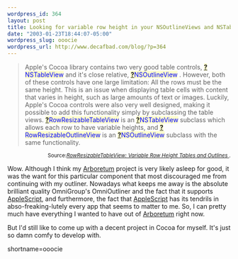 ```yaml
--- 
wordpress_id: 364
layout: post
title: Looking for variable row height in your NSOutlineViews and NSTableViews?
date: "2003-01-23T18:44:07-05:00"
wordpress_slug: ooocie
wordpress_url: http://www.decafbad.com/blog/?p=364
---
```

<blockquote cite="http://www.eng.uwaterloo.ca/~ejones/software/osx-tableview.html">Apple's Cocoa library contains two very good table controls, <span style='background : #FFFFCE;'><a href="http://www.decafbad.com/twiki/bin/edit/Main/NSTableView?topicparent=Main.FilterData"><b>?</b></a><font color="#0000FF">NSTableView</font></span> and it's close relative, <span style='background : #FFFFCE;'><a href="http://www.decafbad.com/twiki/bin/edit/Main/NSOutlineView?topicparent=Main.FilterData"><b>?</b></a><font color="#0000FF">NSOutlineView</font></span> . However, both of these controls have one large limitation: All the rows must be the same height. This is an issue when displaying table cells with content that varies in height, such as large amounts of text or images. Luckily, Apple's Cocoa controls were also very well designed, making it possible to add this functionality simply by subclassing the table views. <span style='background : #FFFFCE;'><a href="http://www.decafbad.com/twiki/bin/edit/Main/RowResizableTableView?topicparent=Main.FilterData"><b>?</b></a><font color="#0000FF">RowResizableTableView</font></span> is an <span style='background : #FFFFCE;'><a href="http://www.decafbad.com/twiki/bin/edit/Main/NSTableView?topicparent=Main.FilterData"><b>?</b></a><font color="#0000FF">NSTableView</font></span> subclass which allows each row to have variable heights, and <span style='background : #FFFFCE;'><a href="http://www.decafbad.com/twiki/bin/edit/Main/RowResizableOutlineView?topicparent=Main.FilterData"><b>?</b></a><font color="#0000FF">RowResizableOutlineView</font></span> is an <span style='background : #FFFFCE;'><a href="http://www.decafbad.com/twiki/bin/edit/Main/NSOutlineView?topicparent=Main.FilterData"><b>?</b></a><font color="#0000FF">NSOutlineView</font></span> subclass with the same functionality. </blockquote><div class="credit" align="right"><small>Source:<cite><a href="http://www.eng.uwaterloo.ca/~ejones/software/osx-tableview.html">RowResizableTableView: Variable Row Height Tables and Outlines </a></cite>.</small></div>
<p>Wow.  Although I think my <a href="http://www.decafbad.com/twiki/bin/view/Main/Arboretum">Arboretum</a> project is very likely asleep for good, it was the want for this particular component that most discouraged me from continuing with my outliner.  Nowadays what keeps me away is the absolute brilliant quality OmniGroup's OmniOutliner and the fact that it supports <a href="http://www.decafbad.com/twiki/bin/view/Main/AppleScript">AppleScript</a>, and furthermore, the fact that <a href="http://www.decafbad.com/twiki/bin/view/Main/AppleScript">AppleScript</a> has its tendrils in abso-freaking-lutely every app that seems to matter to me.  So, I can pretty much have everything I wanted to have out of <a href="http://www.decafbad.com/twiki/bin/view/Main/Arboretum">Arboretum</a> right now.</p>
<p>But I'd still like to come up with a decent project in Cocoa for myself.  It's just so damn comfy to develop with.</p>
<!--more-->
shortname=ooocie
